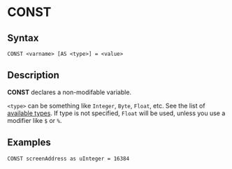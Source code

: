 # CONST

## Syntax


```
CONST <varname> [AS <type>] = <value>
```


## Description

**CONST** declares a non-modifable variable.

`<type>` can be something like `Integer`, `Byte`, `Float`, etc.
See the list of [available types](types.md#types.md). If type is not specified,
`Float` will be used, unless you use a modifier like `$` or `%`.

## Examples


```
CONST screenAddress as uInteger = 16384
```
